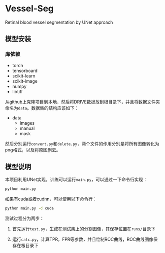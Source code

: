 # Vessel-Seg
 Retinal blood vessel segmentation by UNet approach

## 模型安装

### 库依赖

- torch
- tensorboard
- scikit-learn
- scikit-image
- numpy
- libtiff

从github上克隆项目到本地，然后将DRIVE数据放到根目录下，并且将数据文件夹命名为`data`。数据集的结构应该如下：
- data
    - images
    - manual
    - mask

然后分别运行`convert.py`和`delete.py`，两个文件的作用分别是将所有图像转化为png格式，以及将原图删去。

## 模型说明

本项目利用UNet实现，训练可以运行`main.py`，可以通过一下命令行实现：

```bash
python main.py
```

如果有cuda或者cudnn，可以使用以下命令行：

```bash
python main.py -d cuda
```

测试过程分为两步：

1. 首先运行`test.py`，生成在测试集上的分割图像，其保存位置在`runs/`目录下

2. 运行`calc.py`，计算TPR，FPR等参数，并且绘制ROC曲线，ROC曲线图像保存在根目录下
